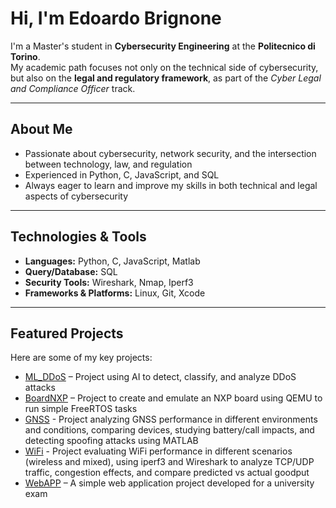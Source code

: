 # Hi, I'm Edoardo Brignone

I'm a Master's student in **Cybersecurity Engineering** at the **Politecnico di Torino**.  
My academic path focuses not only on the technical side of cybersecurity, but also on the **legal and regulatory framework**, as part of the *Cyber Legal and Compliance Officer* track.

---

## About Me

- Passionate about cybersecurity, network security, and the intersection between technology, law, and regulation  
- Experienced in Python, C, JavaScript, and SQL  
- Always eager to learn and improve my skills in both technical and legal aspects of cybersecurity

---

## Technologies & Tools

- **Languages:** Python, C, JavaScript, Matlab
- **Query/Database:** SQL
- **Security Tools:** Wireshark, Nmap, Iperf3
- **Frameworks & Platforms:** Linux, Git, Xcode

---

## Featured Projects

Here are some of my key projects:

- [ML_DDoS](https://github.com/AlvaroSolana/ML_DDoS) – Project using AI to detect, classify, and analyze DDoS attacks  
- [BoardNXP](https://github.com/Edo11bri/BoardNXP_Project) – Project to create and emulate an NXP board using QEMU to run simple FreeRTOS tasks
- [GNSS](https://github.com/Edo11bri/ReportProjects/blob/main/GNSSReport.pdf) - Project analyzing GNSS performance in different environments and conditions, comparing devices, studying battery/call impacts, and detecting spoofing attacks using MATLAB
- [WiFi](https://github.com/Edo11bri/ReportProjects/blob/main/WiFiReport.pdf) - Project evaluating WiFi performance in different scenarios (wireless and mixed), using iperf3 and Wireshark to analyze TCP/UDP traffic, congestion effects, and compare predicted vs actual goodput
- [WebAPP](https://github.com/Edo11bri/WebApp-Project) – A simple web application project developed for a university exam

